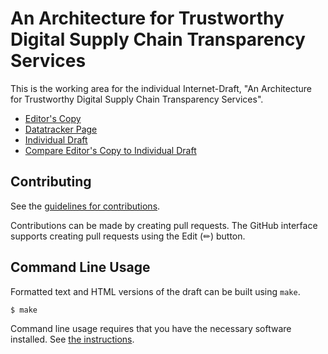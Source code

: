 # An Architecture for Trustworthy Digital Supply Chain Transparency Services

This is the working area for the individual Internet-Draft, "An Architecture for Trustworthy Digital Supply Chain Transparency Services".

* [Editor's Copy](https://ietf-scitt.github.io/draft-birkholz-scitt-architecture/#go.draft-birkholz-scitt-architecture.html)
* [Datatracker Page](https://datatracker.ietf.org/doc/draft-birkholz-scitt-architecture)
* [Individual Draft](https://datatracker.ietf.org/doc/html/draft-birkholz-scitt-architecture)
* [Compare Editor's Copy to Individual Draft](https://ietf-scitt.github.io/draft-birkholz-scitt-architecture/#go.draft-birkholz-scitt-architecture.diff)


## Contributing

See the
[guidelines for contributions](https://github.com/ietf-scitt/draft-birkholz-scitt-architecture/blob/main/CONTRIBUTING.md).

Contributions can be made by creating pull requests.
The GitHub interface supports creating pull requests using the Edit (✏) button.


## Command Line Usage

Formatted text and HTML versions of the draft can be built using `make`.

```sh
$ make
```

Command line usage requires that you have the necessary software installed.  See
[the instructions](https://github.com/martinthomson/i-d-template/blob/main/doc/SETUP.md).

